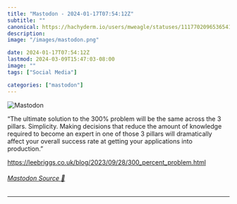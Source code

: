 ```yaml
---
title: "Mastodon - 2024-01-17T07:54:12Z"
subtitle: ""
canonical: https://hachyderm.io/users/mweagle/statuses/111770209653654144
description:
image: "/images/mastodon.png"

date: 2024-01-17T07:54:12Z
lastmod: 2024-03-09T15:47:03-08:00
image: ""
tags: ["Social Media"]

categories: ["mastodon"]
---
```

![Mastodon](/images/mastodon.png)

<p>“The ultimate solution to the 300% problem will be the same across the 3 pillars. Simplicity. Making decisions that reduce the amount of knowledge required to become an expert in one of those 3 pillars will dramatically affect your overall success rate at getting your applications into production.”</p><p><a href="https://leebriggs.co.uk/blog/2023/09/28/300_percent_problem.html" target="_blank" rel="nofollow noopener noreferrer" translate="no"><span class="invisible">https://</span><span class="ellipsis">leebriggs.co.uk/blog/2023/09/2</span><span class="invisible">8/300_percent_problem.html</span></a></p>


###### [Mastodon Source 🐘](https://hachyderm.io/@mweagle/111770209653654144)

___
